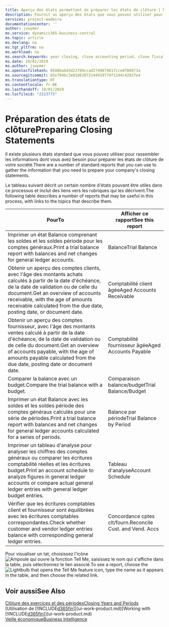 ```yaml
---
title: Aperçu des états permettant de préparer les états de clôture | Microsoft Docs
description: Fournit un aperçu des états que vous pouvez utiliser pour rassembler les informations pour préparer les états de clôture de votre société à la fin de l'année fiscale.
services: project-madeira
documentationcenter: ''
author: jswymer
ms.service: dynamics365-business-central
ms.topic: article
ms.devlang: na
ms.tgt_pltfrm: na
ms.workload: na
ms.search.keywords: year closing, close accounting period, close fiscal year, aging, creditor payments, vendor payments, assets, liabilities, equity, analysis, reporting, financial report, business intelligence, BI, Power Bi, KPI
ms.date: 10/01/2019
ms.author: jswymer
ms.openlocfilehash: 8508ba6d3d23709ccad2749879617cce0f00973a
ms.sourcegitcommit: 02e704bc3e01d62072144919774f1244c42827e4
ms.translationtype: HT
ms.contentlocale: fr-BE
ms.lasthandoff: 10/01/2019
ms.locfileid: "2313773"
---
```

# <a name="preparing-closing-statements"></a><span data-ttu-id="81dd1-103">Préparation des états de clôture</span><span class="sxs-lookup"><span data-stu-id="81dd1-103">Preparing Closing Statements</span></span>
<span data-ttu-id="81dd1-104">Il existe plusieurs états standard que vous pouvez utiliser pour rassembler les informations dont vous avez besoin pour préparer les états de clôture de votre société.</span><span class="sxs-lookup"><span data-stu-id="81dd1-104">There are a number of standard reports that you can use to gather the information that you need to prepare your company's closing statements.</span></span>

<span data-ttu-id="81dd1-105">Le tableau suivant décrit un certain nombre d'états pouvant être utiles dans ce processus et inclut des liens vers les rubriques qui les décrivent.</span><span class="sxs-lookup"><span data-stu-id="81dd1-105">The following table describes a number of reports that may be useful in this process, with links to the topics that describe them.</span></span>

| <span data-ttu-id="81dd1-106">Pour</span><span class="sxs-lookup"><span data-stu-id="81dd1-106">To</span></span> | <span data-ttu-id="81dd1-107">Afficher ce rapport</span><span class="sxs-lookup"><span data-stu-id="81dd1-107">See this report</span></span> |
| --- | --- |
| <span data-ttu-id="81dd1-108">Imprimer un état Balance comprenant les soldes et les soldes période pour les comptes généraux.</span><span class="sxs-lookup"><span data-stu-id="81dd1-108">Print a trial balance report with balances and net changes for general ledger accounts.</span></span> |<span data-ttu-id="81dd1-109">Balance</span><span class="sxs-lookup"><span data-stu-id="81dd1-109">Trial Balance</span></span> |
| <span data-ttu-id="81dd1-110">Obtenir un aperçu des comptes clients, avec l'âge des montants achats calculés à partir de la date d'échéance, de la date de validation ou de celle du document.</span><span class="sxs-lookup"><span data-stu-id="81dd1-110">Get an overview of accounts receivable, with the age of amounts receivable calculated from the due date, posting date, or document date.</span></span> |<span data-ttu-id="81dd1-111">Comptabilité client âgée</span><span class="sxs-lookup"><span data-stu-id="81dd1-111">Aged Accounts Receivable</span></span> |
| <span data-ttu-id="81dd1-112">Obtenir un aperçu des comptes fournisseur, avec l'âge des montants ventes calculé à partir de la date d'échéance, de la date de validation ou de celle du document.</span><span class="sxs-lookup"><span data-stu-id="81dd1-112">Get an overview of accounts payable, with the age of amounts payable calculated from the due date, posting date or document date.</span></span> |<span data-ttu-id="81dd1-113">Comptabilité fournisseur âgée</span><span class="sxs-lookup"><span data-stu-id="81dd1-113">Aged Accounts Payable</span></span> |
| <span data-ttu-id="81dd1-114">Comparer la balance avec un budget.</span><span class="sxs-lookup"><span data-stu-id="81dd1-114">Compare the trial balance with a budget.</span></span> |<span data-ttu-id="81dd1-115">Comparaison balance/budget</span><span class="sxs-lookup"><span data-stu-id="81dd1-115">Trial Balance/Budget</span></span> |
| <span data-ttu-id="81dd1-116">Imprimer un état Balance avec les soldes et les soldes période des comptes généraux calculés pour une série de périodes.</span><span class="sxs-lookup"><span data-stu-id="81dd1-116">Print a trial balance report with balances and net changes for general ledger accounts calculated for a series of periods.</span></span> |<span data-ttu-id="81dd1-117">Balance par période</span><span class="sxs-lookup"><span data-stu-id="81dd1-117">Trial Balance by Period</span></span> |
| <span data-ttu-id="81dd1-118">Imprimer un tableau d'analyse pour analyser les chiffres des comptes généraux ou comparer les écritures comptabilité réelles et les écritures budget.</span><span class="sxs-lookup"><span data-stu-id="81dd1-118">Print an account schedule to analyze figures in general ledger accounts or compare actual general ledger entries with general ledger budget entries.</span></span> |<span data-ttu-id="81dd1-119">Tableau d'analyse</span><span class="sxs-lookup"><span data-stu-id="81dd1-119">Account Schedule</span></span> |
| <span data-ttu-id="81dd1-120">Vérifier que les écritures comptables client et fournisseur sont équilibrées avec les écritures comptables correspondantes.</span><span class="sxs-lookup"><span data-stu-id="81dd1-120">Check whether customer and vendor ledger entries balance with corresponding general ledger entries.</span></span> |<span data-ttu-id="81dd1-121">Concordance cptes clt/fourn.</span><span class="sxs-lookup"><span data-stu-id="81dd1-121">Reconcile Cust. and Vend. Accs</span></span> |

<span data-ttu-id="81dd1-122">Pour visualiser un tat, choisissez l'icône ![Ampoule qui ouvre la fonction Tell Me](media/ui-search/search_small.png "Dites-moi ce que vous voulez faire"), saisissez le nom qui s'affiche dans la table, puis sélectionnez le lien associé.</span><span class="sxs-lookup"><span data-stu-id="81dd1-122">To see a report, choose the ![Lightbulb that opens the Tell Me feature](media/ui-search/search_small.png "Tell me what you want to do") icon, type the name as it appears in the table, and then choose the related link.</span></span>

## <a name="see-also"></a><span data-ttu-id="81dd1-123">Voir aussi</span><span class="sxs-lookup"><span data-stu-id="81dd1-123">See Also</span></span>
[<span data-ttu-id="81dd1-124">Clôture des exercices et des périodes</span><span class="sxs-lookup"><span data-stu-id="81dd1-124">Closing Years and Periods</span></span>](year-close-years-periods.md)  
<span data-ttu-id="81dd1-125">[Utilisation de [!INCLUDE[d365fin](includes/d365fin_md.md)]](ui-work-product.md)</span><span class="sxs-lookup"><span data-stu-id="81dd1-125">[Working with [!INCLUDE[d365fin](includes/d365fin_md.md)]](ui-work-product.md)</span></span>  
[<span data-ttu-id="81dd1-126">Veille économique</span><span class="sxs-lookup"><span data-stu-id="81dd1-126">Business Intelligence</span></span>](bi.md)
